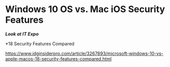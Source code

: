 # Windows 10 OS vs. Mac iOS Security Features

__*Look at IT Expo*__

*18 Security Features Compared

https://www.idginsiderpro.com/article/3267893/microsoft-windows-10-vs-apple-macos-18-security-features-compared.html

